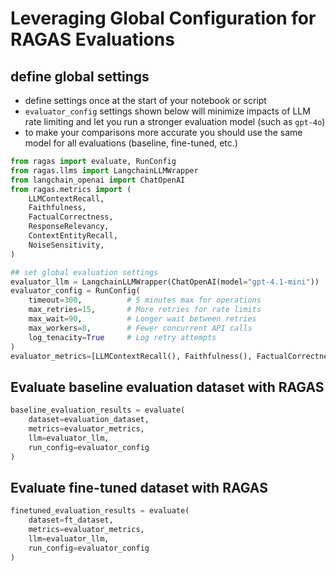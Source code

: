 # Leveraging Global Configuration for RAGAS Evaluations

## define global settings

- define settings once at the start of your notebook or script
- `evaluator_config` settings shown below will minimize impacts of LLM rate limiting and let you run a stronger evaluation model (such as `gpt-4o`)
- to make your comparisons more accurate you should use the same model for all evaluations (baseline, fine-tuned, etc.)

```python
from ragas import evaluate, RunConfig
from ragas.llms import LangchainLLMWrapper
from langchain_openai import ChatOpenAI
from ragas.metrics import (
    LLMContextRecall,
    Faithfulness,
    FactualCorrectness,
    ResponseRelevancy,
    ContextEntityRecall,
    NoiseSensitivity,
)

## set global evaluation settings
evaluator_llm = LangchainLLMWrapper(ChatOpenAI(model="gpt-4.1-mini"))
evaluator_config = RunConfig(
    timeout=300,          # 5 minutes max for operations
    max_retries=15,       # More retries for rate limits
    max_wait=90,          # Longer wait between retries
    max_workers=8,        # Fewer concurrent API calls
    log_tenacity=True     # Log retry attempts
)
evaluator_metrics=[LLMContextRecall(), Faithfulness(), FactualCorrectness(), ResponseRelevancy(), ContextEntityRecall(), NoiseSensitivity()]
```

## Evaluate baseline evaluation dataset with RAGAS

```python
baseline_evaluation_results = evaluate(
    dataset=evaluation_dataset,
    metrics=evaluator_metrics,
    llm=evaluator_llm,
    run_config=evaluator_config
)
```

## Evaluate fine-tuned dataset with RAGAS

```python
finetuned_evaluation_results = evaluate(
    dataset=ft_dataset,
    metrics=evaluator_metrics,
    llm=evaluator_llm,
    run_config=evaluator_config
)
```
